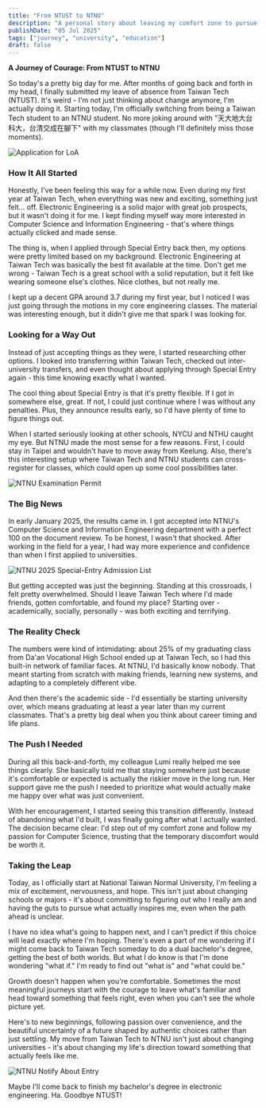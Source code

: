 ```yaml
---
title: "From NTUST to NTNU"
description: "A personal story about leaving my comfort zone to pursue my true passion for Computer Science, choosing authenticity over convenience."
publishDate: "05 Jul 2025"
tags: ["journey", "university", "education"]
draft: false
---
```


**A Journey of Courage: From NTUST to NTNU**

So today's a pretty big day for me. After months of going back and forth in my head, I finally submitted my leave of absence from Taiwan Tech (NTUST). It's weird - I'm not just thinking about change anymore, I'm actually doing it. Starting today, I'm officially switching from being a Taiwan Tech student to an NTNU student. No more joking around with "天大地大台科大，台清交成在腳下" with my classmates (though I'll definitely miss those moments).

![Application for LoA](/images/iShot_2025-07-06_17.54.00.png)

### How It All Started

Honestly, I've been feeling this way for a while now. Even during my first year at Taiwan Tech, when everything was new and exciting, something just felt... off. Electronic Engineering is a solid major with great job prospects, but it wasn't doing it for me. I kept finding myself way more interested in Computer Science and Information Engineering - that's where things actually clicked and made sense.

The thing is, when I applied through Special Entry back then, my options were pretty limited based on my background. Electronic Engineering at Taiwan Tech was basically the best fit available at the time. Don't get me wrong - Taiwan Tech is a great school with a solid reputation, but it felt like wearing someone else's clothes. Nice clothes, but not really me.

I kept up a decent GPA around 3.7 during my first year, but I noticed I was just going through the motions in my core engineering classes. The material was interesting enough, but it didn't give me that spark I was looking for.

### Looking for a Way Out

Instead of just accepting things as they were, I started researching other options. I looked into transferring within Taiwan Tech, checked out inter-university transfers, and even thought about applying through Special Entry again - this time knowing exactly what I wanted.

The cool thing about Special Entry is that it's pretty flexible. If I got in somewhere else, great. If not, I could just continue where I was without any penalties. Plus, they announce results early, so I'd have plenty of time to figure things out.

When I started seriously looking at other schools, NYCU and NTHU caught my eye. But NTNU made the most sense for a few reasons. First, I could stay in Taipei and wouldn't have to move away from Keelung. Also, there's this interesting setup where Taiwan Tech and NTNU students can cross-register for classes, which could open up some cool possibilities later.

![NTNU Examination Permit](/images/iShot_2025-07-06_18.45.47.png)

### The Big News

In early January 2025, the results came in. I got accepted into NTNU's Computer Science and Information Engineering department with a perfect 100 on the document review. To be honest, I wasn't that shocked. After working in the field for a year, I had way more experience and confidence than when I first applied to universities.

![NTNU 2025 Special-Entry Admission List](/images/iShot_2025-07-06_18.37.38.png)

But getting accepted was just the beginning. Standing at this crossroads, I felt pretty overwhelmed. Should I leave Taiwan Tech where I'd made friends, gotten comfortable, and found my place? Starting over - academically, socially, personally - was both exciting and terrifying.

### The Reality Check

The numbers were kind of intimidating: about 25% of my graduating class from Da'an Vocational High School ended up at Taiwan Tech, so I had this built-in network of familiar faces. At NTNU, I'd basically know nobody. That meant starting from scratch with making friends, learning new systems, and adapting to a completely different vibe.

And then there's the academic side - I'd essentially be starting university over, which means graduating at least a year later than my current classmates. That's a pretty big deal when you think about career timing and life plans.

### The Push I Needed

During all this back-and-forth, my colleague Lumi really helped me see things clearly. She basically told me that staying somewhere just because it's comfortable or expected is actually the riskier move in the long run. Her support gave me the push I needed to prioritize what would actually make me happy over what was just convenient.

With her encouragement, I started seeing this transition differently. Instead of abandoning what I'd built, I was finally going after what I actually wanted. The decision became clear: I'd step out of my comfort zone and follow my passion for Computer Science, trusting that the temporary discomfort would be worth it.

### Taking the Leap

Today, as I officially start at National Taiwan Normal University, I'm feeling a mix of excitement, nervousness, and hope. This isn't just about changing schools or majors - it's about committing to figuring out who I really am and having the guts to pursue what actually inspires me, even when the path ahead is unclear.

I have no idea what's going to happen next, and I can't predict if this choice will lead exactly where I'm hoping. There's even a part of me wondering if I might come back to Taiwan Tech someday to do a dual bachelor's degree, getting the best of both worlds. But what I do know is that I'm done wondering "what if." I'm ready to find out "what is" and "what could be."

Growth doesn't happen when you're comfortable. Sometimes the most meaningful journeys start with the courage to leave what's familiar and head toward something that feels right, even when you can't see the whole picture yet.

Here's to new beginnings, following passion over convenience, and the beautiful uncertainty of a future shaped by authentic choices rather than just settling. My move from Taiwan Tech to NTNU isn't just about changing universities - it's about changing my life's direction toward something that actually feels like me.

![NTNU Notify About Entry](/images/iShot_2025-07-06_18.50.34.png)

Maybe I'll come back to finish my bachelor's degree in electronic engineering. Ha. Goodbye NTUST!

